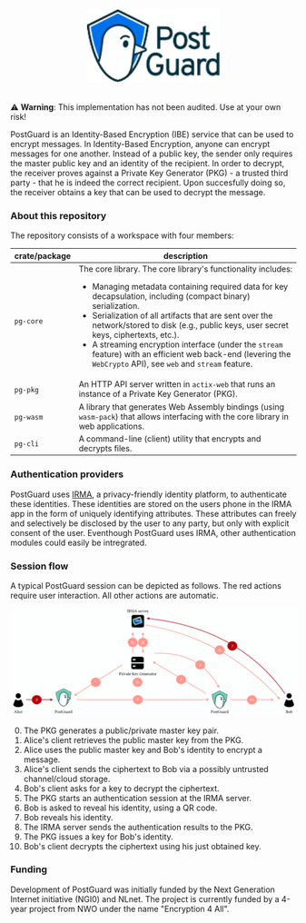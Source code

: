 # <p align="center"><img src="./img/pg_logo.svg" height="128px" alt="PostGuard" /></p>

⚠️ **Warning**: This implementation has not been audited. Use at your own risk!

PostGuard is an Identity-Based Encryption (IBE) service that can be used to
encrypt messages. In Identity-Based Encryption, anyone can encrypt messages for
one another. Instead of a public key, the sender only requires the master
public key and an identity of the recipient. In order to decrypt, the receiver
proves against a Private Key Generator (PKG) - a trusted third party - that he
is indeed the correct recipient. Upon succesfully doing so, the receiver
obtains a key that can be used to decrypt the message.

### About this repository

The repository consists of a workspace with four members:

| crate/package | description                                                                                                                                                                                                                                                                                                                                                                                                                                                                                                      |
| ------------- | -----------------------------------------------------------------------------------------------------------------------------------------------------------------------------------------------------------------------------------------------------------------------------------------------------------------------------------------------------------------------------------------------------------------------------------------------------------------------------------------------------------      |
| `pg-core`     | The core library. The core library's functionality includes: <ul><li>Managing metadata containing required data for key decapsulation, including (compact binary) serialization.</li><li>Serialization of all artifacts that are sent over the network/stored to disk (e.g., public keys, user secret keys, ciphertexts, etc.).</li><li> A streaming encryption interface (under the `stream` feature) with an efficient web back-end (levering the `WebCrypto` API), see `web` and `stream` feature. </li></ul> |
| `pg-pkg`      | An HTTP API server written in `actix-web` that runs an instance of a Private Key Generator (PKG).                                                                                                                                                                                                                                                                                                                                                                                                                |
| `pg-wasm`     | A library that generates Web Assembly bindings (using `wasm-pack`) that allows interfacing with the core library in web applications.                                                                                                                                                                                                                                                                                                                                                                            |
| `pg-cli`      | A command-line (client) utility that encrypts and decrypts files.                                                                                                                                                                                                                                                                                                                                                                                                                                                |

### Authentication providers

PostGuard uses [IRMA](https://irma.app), a privacy-friendly identity platform,
to authenticate these identities. These identities are stored on the users
phone in the IRMA app in the form of uniquely identifying attributes. These
attributes can freely and selectively be disclosed by the user to any party,
but only with explicit consent of the user. Eventhough PostGuard uses IRMA,
other authentication modules could easily be intregrated.

### Session flow

A typical PostGuard session can be depicted as follows. The red actions require
user interaction. All other actions are automatic.

<p align="center">
  <img src="./img/postguard-flow.png" alt="PostGuard"/>
</p>

<ol start="0">
  <li>The PKG generates a public/private master key pair.</li>
  <li>Alice's client retrieves the public master key from the PKG.</li>
  <li>Alice uses the public master key and Bob's identity to encrypt a message.</li>
  <li>Alice's client sends the ciphertext to Bob via a possibly untrusted channel/cloud storage.</li>
  <li>Bob's client asks for a key to decrypt the ciphertext.</li>
  <li>The PKG starts an authentication session at the IRMA server.</li>
  <li>Bob is asked to reveal his identity, using a QR code.</li>
  <li>Bob reveals his identity.</li>
  <li>The IRMA server sends the authentication results to the PKG.</li>
  <li>The PKG issues a key for Bob's identity.</li>
  <li>Bob's client decrypts the ciphertext using his just obtained key.</li>
</ol>

### Funding

Development of PostGuard was initially funded by the Next Generation Internet
initiative (NGI0) and NLnet. The project is currently funded by a 4-year
project from NWO under the name "Encryption 4 All".
